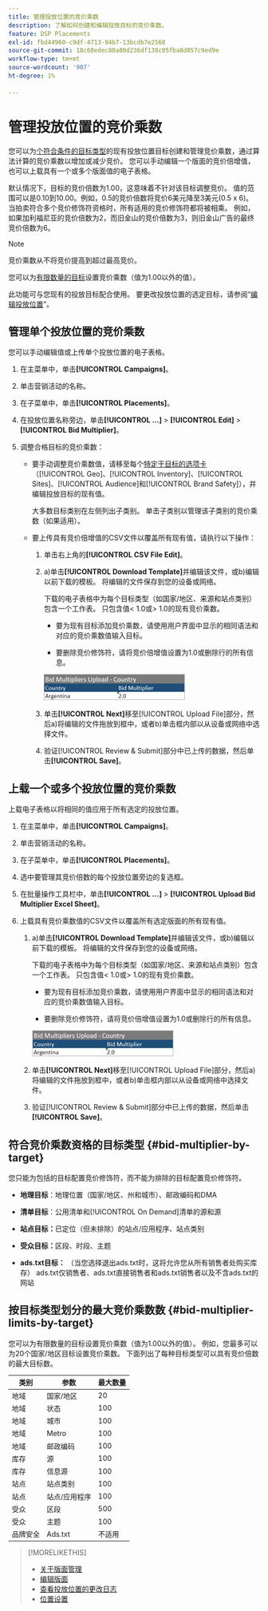 ```yaml
---
title: 管理投放位置的竞价乘数
description: 了解如何创建和编辑投放目标的竞价乘数。
feature: DSP Placements
exl-id: fbd44960-c9df-4713-94b7-13bcdb7e2568
source-git-commit: 18c68edec80a80d236df138c05fba8d857c9ed9e
workflow-type: tm+mt
source-wordcount: '907'
ht-degree: 1%

---
```


# 管理投放位置的竞价乘数

您可以为[个符合条件的目标类型](#bid-multiplier-by-target)的现有投放位置目标创建和管理竞价乘数，通过算法计算的竞价乘数以增加或减少竞价。 您可以手动编辑一个版面的竞价倍增值，也可以上载具有一个或多个版面值的电子表格。

默认情况下，目标的竞价倍数为1.00，这意味着不针对该目标调整竞价。 值的范围可以是0.10到10.00。例如，0.5的竞价倍数将竞价6美元降至3美元(0.5 x 6)。 当拍卖符合多个竞价修饰符资格时，所有适用的竞价修饰符都将被相乘。 例如，如果加利福尼亚的竞价倍数为2，而旧金山的竞价倍数为3，则旧金山广告的最终竞价倍数为6。

>[!NOTE]
>
>竞价乘数从不将竞价提高到超过最高竞价。

您可以为[有限数量的目标](#bid-multiplier-limits-by-target)设置竞价乘数（值为1.00以外的值）。

此功能可与您现有的投放目标配合使用。 要更改投放位置的选定目标，请参阅“[编辑投放位置](/help/dsp/campaign-management/placements/placement-edit.md)”。

## 管理单个投放位置的竞价乘数

您可以手动编辑值或上传单个投放位置的电子表格。

1. 在主菜单中，单击&#x200B;**[!UICONTROL Campaigns]**。

1. 单击营销活动的名称。

1. 在子菜单中，单击&#x200B;**[!UICONTROL Placements]**。

1. 在投放位置名称旁边，单击&#x200B;**[!UICONTROL ...]** > **[!UICONTROL Edit]** > **[!UICONTROL Bid Multiplier]**。

1. 调整合格目标的竞价乘数：

   * 要手动调整竞价乘数值，请移至每个[特定于目标的选项卡](#bid-multiplier-by-target) （[!UICONTROL Geo]、[!UICONTROL Inventory]、[!UICONTROL Sites]、[!UICONTROL Audience]和[!UICONTROL Brand Safety]），并编辑投放目标的现有值。

     大多数目标类别在左侧列出子类别。 单击子类别以管理该子类别的竞价乘数（如果适用）。

   * 要上传具有竞价倍增值的CSV文件以覆盖所有现有值，请执行以下操作：

      1. 单击右上角的&#x200B;**[!UICONTROL CSV File Edit]**。

      1. a)单击&#x200B;**[!UICONTROL Download Template]**&#x200B;并编辑该文件，或b)编辑以前下载的模板。 将编辑的文件保存到您的设备或网络。

         下载的电子表格中为每个目标类型（如国家/地区、来源和站点类别）包含一个工作表。 只包含值&lt; 1.0或> 1.0的现有竞价乘数。

         * 要为现有目标添加竞价乘数，请使用用户界面中显示的相同语法和对应的竞价乘数值输入目标。

         * 要删除竞价修饰符，请将竞价倍增值设置为1.0或删除行的所有信息。

         ![竞价乘数电子表格文件中的示例行](/help/dsp/assets/bid-multiplier-spreadsheet.png "竞价乘数电子表格文件中的示例行")

      1. 单击&#x200B;**[!UICONTROL Next]**&#x200B;移至[!UICONTROL Upload File]部分，然后a)将编辑的文件拖放到框中，或者b)单击框内部以从设备或网络中选择文件。

      1. 验证[!UICONTROL Review & Submit]部分中已上传的数据，然后单击&#x200B;**[!UICONTROL Save]**。

## 上载一个或多个投放位置的竞价乘数

上载电子表格以将相同的值应用于所有选定的投放位置。

1. 在主菜单中，单击&#x200B;**[!UICONTROL Campaigns]**。

1. 单击营销活动的名称。

1. 在子菜单中，单击&#x200B;**[!UICONTROL Placements]**。

1. 选中要管理其竞价倍数的每个投放位置旁边的复选框。

1. 在批量操作工具栏中，单击&#x200B;**[!UICONTROL ...]** > **[!UICONTROL Upload Bid Multiplier Excel Sheet]**。

1. 上载具有竞价乘数值的CSV文件以覆盖所有选定版面的所有现有值。

   1. a)单击&#x200B;**[!UICONTROL Download Template]**&#x200B;并编辑该文件，或b)编辑以前下载的模板。 将编辑的文件保存到您的设备或网络。

      下载的电子表格中为每个目标类型（如国家/地区、来源和站点类别）包含一个工作表。 只包含值&lt; 1.0或> 1.0的现有竞价乘数。

      * 要为现有目标添加竞价乘数，请使用用户界面中显示的相同语法和对应的竞价乘数值输入目标。

      * 要删除竞价修饰符，请将竞价倍增值设置为1.0或删除行的所有信息。

      ![竞价乘数电子表格文件中的示例行](/help/dsp/assets/bid-multiplier-spreadsheet.png "竞价乘数电子表格文件中的示例行")

   1. 单击&#x200B;**[!UICONTROL Next]**&#x200B;移至[!UICONTROL Upload File]部分，然后a)将编辑的文件拖放到框中，或者b)单击框内部以从设备或网络中选择文件。

   1. 验证[!UICONTROL Review & Submit]部分中已上传的数据，然后单击&#x200B;**[!UICONTROL Save]**。

## 符合竞价乘数资格的目标类型 {#bid-multiplier-by-target}

您只能为包括的目标配置竞价修饰符，而不能为排除的目标配置竞价修饰符。

* **地理目标**：地理位置（国家/地区、州和城市）、邮政编码和DMA

* **清单目标**：公用清单和[!UICONTROL On Demand]清单的源和源

* **站点目标：**&#x200B;已定位（但未排除）的站点/应用程序、站点类别

* **受众目标：**&#x200B;区段、时段、主题

* **ads.txt目标：** （当您选择退出ads.txt时，这将允许您从所有销售者处购买库存） ads.txt仅销售者、ads.txt直接销售者和ads.txt销售者以及不含ads.txt的网站<!-- bid multipliers for the different subsets of inventory; not available when the placement targets only one subset -->

## 按目标类型划分的最大竞价乘数数 {#bid-multiplier-limits-by-target}

您可以为有限数量的目标设置竞价乘数（值为1.00以外的值）。 例如，您最多可以为20个国家/地区目标设置竞价乘数。 下面列出了每种目标类型可以具有竞价倍数的最大目标数。

| 类别 | 参数 | 最大数量 |
| -------- | --------- | ----- |
| 地域 | 国家/地区 | 20 |
| 地域 | 状态 | 100 |
| 地域 | 城市 | 100 |
| 地域 | Metro | 100 |
| 地域 | 邮政编码 | 100 |
| 库存 | 源 | 100 |
| 库存 | 信息源 | 100 |
| 站点 | 站点类别 | 100 |
| 站点 | 站点/应用程序 | 100 |
| 受众 | 区段 | 500 |
| 受众 | 主题 | 100 |
| 品牌安全 | Ads.txt | 不适用 |

>[!MORELIKETHIS]
>
>* [关于版面管理](placement-about.md)
>* [编辑版面](placement-edit.md)
>* [查看投放位置的更改日志](placement-change-log.md)
>* [位置设置](placement-settings.md)
